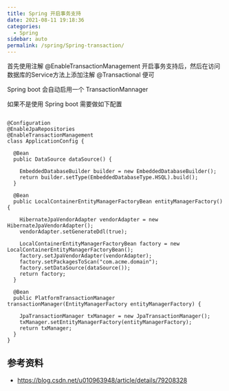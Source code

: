 ```yaml
---
title: Spring 开启事务支持
date: 2021-08-11 19:18:36
categories: 
  - Spring
sidebar: auto
permalink: /spring/Spring-transaction/
---
```



首先使用注解 @EnableTransactionManagement 开启事务支持后，然后在访问数据库的Service方法上添加注解 @Transactional 便可

Spring boot 会自动启用一个 TransactionMannager

如果不是使用 Spring  boot 需要做如下配置
```

@Configuration
@EnableJpaRepositories
@EnableTransactionManagement
class ApplicationConfig {

  @Bean
  public DataSource dataSource() {

    EmbeddedDatabaseBuilder builder = new EmbeddedDatabaseBuilder();
    return builder.setType(EmbeddedDatabaseType.HSQL).build();
  }

  @Bean
  public LocalContainerEntityManagerFactoryBean entityManagerFactory() {

    HibernateJpaVendorAdapter vendorAdapter = new HibernateJpaVendorAdapter();
    vendorAdapter.setGenerateDdl(true);

    LocalContainerEntityManagerFactoryBean factory = new LocalContainerEntityManagerFactoryBean();
    factory.setJpaVendorAdapter(vendorAdapter);
    factory.setPackagesToScan("com.acme.domain");
    factory.setDataSource(dataSource());
    return factory;
  }

  @Bean
  public PlatformTransactionManager transactionManager(EntityManagerFactory entityManagerFactory) {

    JpaTransactionManager txManager = new JpaTransactionManager();
    txManager.setEntityManagerFactory(entityManagerFactory);
    return txManager;
  }
}

```

## 参考资料

- https://blog.csdn.net/u010963948/article/details/79208328
